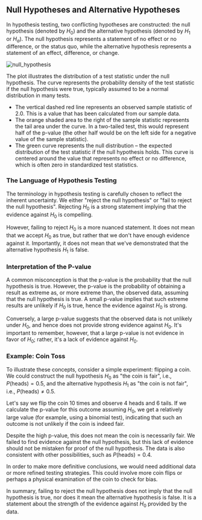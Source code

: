 ## Null Hypotheses and Alternative Hypotheses

In hypothesis testing, two conflicting hypotheses are constructed: the null hypothesis (denoted by $H_0$) and the alternative hypothesis (denoted by $H_1$ or $H_a$). The null hypothesis represents a statement of no effect or no difference, or the status quo, while the alternative hypothesis represents a statement of an effect, difference, or change.

![null_hypothesis](https://github.com/djeada/Statistics-Notes/assets/37275728/d45fdb61-9d6f-4adf-a54b-4106382d2087)

The plot illustrates the distribution of a test statistic under the null hypothesis. The curve represents the probability density of the test statistic if the null hypothesis were true, typically assumed to be a normal distribution in many tests.

- The vertical dashed red line represents an observed sample statistic of 2.0. This is a value that has been calculated from our sample data.
- The orange shaded area to the right of the sample statistic represents the tail area under the curve. In a two-tailed test, this would represent half of the p-value (the other half would be on the left side for a negative value of the sample statistic).
- The green curve represents the null distribution – the expected distribution of the test statistic if the null hypothesis holds. This curve is centered around the value that represents no effect or no difference, which is often zero in standardized test statistics.

### The Language of Hypothesis Testing

The terminology in hypothesis testing is carefully chosen to reflect the inherent uncertainty. We either "reject the null hypothesis" or "fail to reject the null hypothesis". Rejecting $H_0$ is a strong statement implying that the evidence against $H_0$ is compelling. 

However, failing to reject $H_0$ is a more nuanced statement. It does not mean that we accept $H_0$ as true, but rather that we don't have enough evidence against it. Importantly, it does not mean that we've demonstrated that the alternative hypothesis $H_1$ is false. 

### Interpretation of the P-value

A common misconception is that the p-value is the probability that the null hypothesis is true. However, the p-value is the probability of obtaining a result as extreme as, or more extreme than, the observed data, assuming that the null hypothesis is true. A small p-value implies that such extreme results are unlikely if $H_0$ is true, hence the evidence against $H_0$ is strong. 

Conversely, a large p-value suggests that the observed data is not unlikely under $H_0$, and hence does not provide strong evidence against $H_0$. It's important to remember, however, that a large p-value is not evidence in favor of $H_0$; rather, it's a lack of evidence against $H_0$.

### Example: Coin Toss

To illustrate these concepts, consider a simple experiment: flipping a coin. We could construct the null hypothesis $H_0$ as "the coin is fair", i.e., $P(\text{{heads}}) = 0.5$, and the alternative hypothesis $H_1$ as "the coin is not fair", i.e., $P(\text{{heads}}) \neq 0.5$.

Let's say we flip the coin 10 times and observe 4 heads and 6 tails. If we calculate the p-value for this outcome assuming $H_0$, we get a relatively large value (for example, using a binomial test), indicating that such an outcome is not unlikely if the coin is indeed fair.

Despite the high p-value, this does not mean the coin is necessarily fair. We failed to find evidence against the null hypothesis, but this lack of evidence should not be mistaken for proof of the null hypothesis. The data is also consistent with other possibilities, such as $P(\text{{heads}}) = 0.4$. 

In order to make more definitive conclusions, we would need additional data or more refined testing strategies. This could involve more coin flips or perhaps a physical examination of the coin to check for bias.

In summary, failing to reject the null hypothesis does not imply that the null hypothesis is true, nor does it mean the alternative hypothesis is false. It is a statement about the strength of the evidence against $H_0$ provided by the data.

